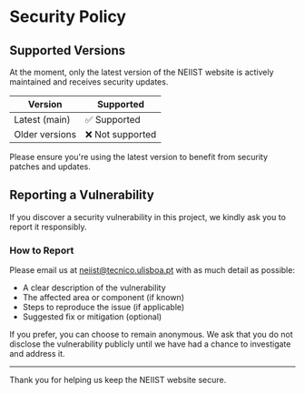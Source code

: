 # Security Policy

## Supported Versions

At the moment, only the latest version of the NEIIST website is actively maintained and receives security updates.

| Version         | Supported          |
| --------------- | ------------------ |
| Latest (main)   | ✅ Supported       |
| Older versions  | ❌ Not supported   |

Please ensure you're using the latest version to benefit from security patches and updates.

## Reporting a Vulnerability

If you discover a security vulnerability in this project, we kindly ask you to report it responsibly.

### How to Report

Please email us at [neiist@tecnico.ulisboa.pt](mailto:neiist@tecnico.ulisboa.pt) with as much detail as possible:

- A clear description of the vulnerability
- The affected area or component (if known)
- Steps to reproduce the issue (if applicable)
- Suggested fix or mitigation (optional)

If you prefer, you can choose to remain anonymous. We ask that you do not disclose the vulnerability publicly until we have had a chance to investigate and address it.

---
Thank you for helping us keep the NEIIST website secure.
